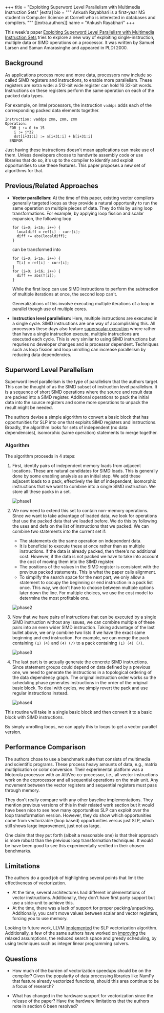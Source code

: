+++
title = "Exploiting Superword Level Parallelism with Multimedia Instruction Sets"
[extra]
bio = """
 Ankush Rayabhari is a first-year MS student in Computer Science at Cornell who
 is interested in databases and compilers.
"""
[[extra.authors]]
name = "Ankush Rayabhari"
+++

This week's paper [Exploiting Superword Level Parallelism
with Multimedia Instruction Sets](https://groups.csail.mit.edu/cag/slp/SLP-PLDI-2000.pdf)
tries to explore a new way of exploiting single-instruction, multiple data or
SIMD operations on a processor. It was written by Samuel Larsen and Saman 
Amarasinghe and appeared in PLDI 2000.

## Background

As applications process more and more data, processors now include so called 
SIMD registers and instructions, to enable more parallelism. These registers are
extra wide: a 512-bit wide register can hold 16 32-bit words. Instructions on
these registers perform the same operation on each of the packed data types.

For example, on Intel processors, the instruction `vaddps` adds each of the 
corresponding packed data elements together.
```
Instruction: vaddps zmm, zmm, zmm
Operation:
  FOR j := 0 to 15
    i := j*32
    dst[i+31:i] := a[i+31:i] + b[i+31:i]
  ENDFOR
```

Just having these instructions doesn't mean applications can make use of them.
Unless developers choose to handwrite assembly code or use libraries 
that do so, it's up to the compiler to identify and exploit opportunities to use 
these features. This paper proposes a new set of algorithms for that.

## Previous/Related Approaches

- **Vector parallelism:** At the time of this paper, existing vector compilers 
  generally targeted loops  as they provide a natural opportunity to run the 
  same operation on multiple pieces of data. They do this by using loop 
  transformations. For example, by applying loop fission and scalar expansion, 
  the following loop
  ```
  for (i=0; i<16; i++) {
    localdiff = ref[i] - curr[i];
    diff += abs(localdiff);
  }
  ```
  can be transformed into
  ```
  for (i=0; i<16; i++) {
    T[i] = ref[i] - curr[i];
  }
  for (i=0; i<16; i++) {
    diff += abs(T[i]);
  }
  ```
  While the first loop can use SIMD instructions to perform the subtraction of 
  multiple iterations at once, the second loop can't.

  Generalizations of this involve executing multiple iterations of a loop in 
  parallel though use of multiple cores.

- **Instruction level parallelism:** Here, multiple instructions are executed in 
  a single cycle. SIMD instructions are one way of accomplishing this. All 
  processors these days also feature
  [superscalar execution](https://en.wikipedia.org/wiki/Superscalar_processor) 
  where rather than have a single instruction execute, multiple instructions 
  are executed each cycle. This is very similar to using SIMD instructions but 
  requries no developer changes and is processor dependent. Techniques such as 
  loop fission and loop unrolling can increase parallelism by reducing data
  dependencies.

## Superword Level Parallelism

Superword level parallelism is the type of parallelism that the authors target. 
This can be thought of as the SIMD subset of instruction level parallelism. It 
is a sequence of short SIMD operations where the source and result data are 
packed into a SIMD register. Additional operations to pack the initial data into 
the source registers and some more operations to unpack the result might be
needed.

The authors devise a simple algorithm to convert a basic block that has
opportunities for SLP into one that exploits SIMD registers and instructions.
Broadly, the algorithm looks for sets of independent (no data dependencies),
isomorphic (same operation) statements to merge together.

### Algorithm

The algorithm proceeds in 4 steps:

1. First, identify pairs of independent memory loads from adjacent locations.
   These are natural candidates for SIMD loads. This is generally done by some
   enabling analysis as an initial step. We add these adjacent loads to a pack, 
   effectively the list of independent, isomorphic instructions that we 
   want to combine into a single SIMD instruction. We store all these packs in a
   set.

   ![phase1](phase1.png)
2. We now need to extend this set to contain non-memory operations. Since we
   want to take advantage of loaded data, we look for operations that use the 
   packed data that we loaded before. We do this by following the uses and defs 
   on the list of instructions that we packed. We can combine two statements 
   into the current set if:
   - The statements do the same operation on independent data.
   - It is beneficial to execute these at once rather than as multiple 
     instructions. If the data is already packed, then there's no additional 
     cost. However, if the data is not packed we have to take into account the 
     cost of moving them into the SIMD register.
   - The positions of the values in the SIMD register is consistent with the 
     previous packed statements. This is what the paper calls alignment.
   - To simplify the search space for the next part, we 
     only allow a statement to occupy the beginning or end instruction in a 
     pack list once. This way, we don't have to choose between multiple options 
     later down the line. For multiple choices, we use the cost model to
     determine the most profitable one.

   ![phase2](phase2.png)
3. Now that we have pairs of instructions that can be executed by a single SIMD
   instruction without any issues, we can combine multiple of these pairs into 
   an even wider SIMD instruction. Taking advantage of the last bullet above, 
   we only combine two lists if we have the exact same beginning and end 
   instruction. For example, we can merge the pack containing `(1) (4)` and 
   `(4) (7)` to a pack containing `(1) (4) (7)`.

   ![phase3](phase3.png)
4. The last part is to actually generate the concrete SIMD instructions.
   Since statement groups could depend on data defined by a previous one, we
   need to generate the instructions in a topological ordering of the data
   dependency graph. The original instruction order works so the scheduling 
   phase generates instructions in the order of the original basic block. To 
   deal with cycles, we simply revert the pack and use regular instructions 
   instead.

   ![phase4](phase4.png)

This routine will take in a single basic block and then convert it to a basic
block with SIMD instructions.

By simply unrolling loops, we can apply this to loops to get a vector parallel 
version.

## Performance Comparison

The authors chose to use a benchmark suite that consists of multimedia and 
scientific programs. These process heavy amounts of data, e.g., 
matrix multiplication or color conversion. Their experimental platform was a 
Motorola processor with an AltiVec co-processor, i.e., all vector instructions 
work on the coprocessor and all sequential operations on the main unit. Any 
movement between the vector registers and sequential registers must pass 
through memory.

They don't really compare with any other baseline implementations. They mention 
previous versions of this in their related work section but it would have been 
nice to see how many opportunities SLP can exploit over the loop transformation 
version. However, they do show which opportunities come from vectorizable 
(loop based) opportunities versus just SLP, which still shows large improvement,
just not as large.

One claim that they put forth (albeit a reasonable one) is that their approach
is more robust than the previous loop transformation techniques. It would be
have been good to see this experimentally verified in their chosen benchmarks.

## Limitations

The authors do a good job of highlighting several points that limit the 
effectiveness of vectorization.
- At the time, several architectures had different implementations of vector
  instructions. Additionally, they don't have first party support but use a 
  side-unit to achieve this.
- At the time, there was a lack of support for proper packing/unpacking. 
  Additionally, you can't move values between scalar and vector registers, 
  forcing you to use memory.

Looking to future work, LLVM 
[implemented](https://llvm.org/docs/Vectorizers.html#the-slp-vectorizer) the SLP 
vectorization algorithm. Additionally, a few of the same authors have worked on 
[improving](https://arxiv.org/pdf/1804.08733.pdf) the relaxed assumptions,
the reduced search space and greedy scheduling, by using techniques such as 
integer linear programming solvers.

## Questions

* How much of the burden of vectorization speedups should be on the compiler?
  Given the popularity of data processing libraries like NumPy that feature 
  already vectorized functions, should this area continue to be a focus of
  research?

* What has changed in the hardware support for vectorization since the release
  of the paper? Have the hardware limitations that the authors note in section 6
  been resolved?
  
